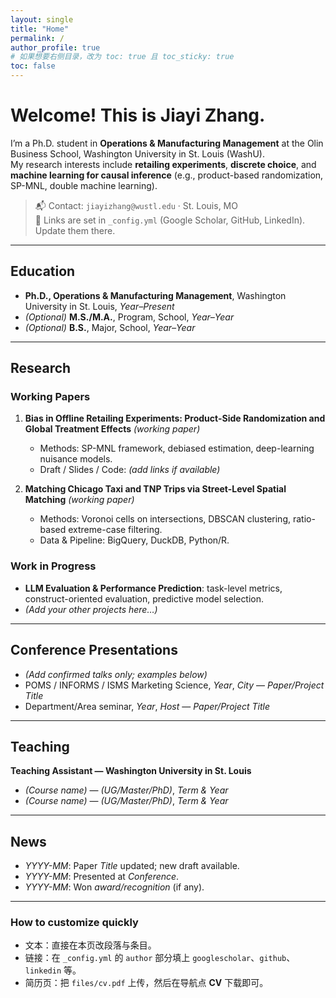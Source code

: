 ```yaml
---
layout: single
title: "Home"
permalink: /
author_profile: true
# 如果想要右侧目录，改为 toc: true 且 toc_sticky: true
toc: false
---
```


# Welcome! This is Jiayi Zhang.

I’m a Ph.D. student in **Operations & Manufacturing Management** at the Olin Business School, Washington University in St. Louis (WashU).  
My research interests include **retailing experiments**, **discrete choice**, and **machine learning for causal inference** (e.g., product-based randomization, SP-MNL, double machine learning).

> 📬 Contact: `jiayizhang@wustl.edu` · St. Louis, MO  
> 🔗 Links are set in `_config.yml` (Google Scholar, GitHub, LinkedIn). Update them there.

---

## Education
- **Ph.D., Operations & Manufacturing Management**, Washington University in St. Louis, *Year–Present*  
- *(Optional)* **M.S./M.A.**, Program, School, *Year–Year*  
- *(Optional)* **B.S.**, Major, School, *Year–Year*

---

## Research

### Working Papers
1. **Bias in Offline Retailing Experiments: Product-Side Randomization and Global Treatment Effects** *(working paper)*  
   - Methods: SP-MNL framework, debiased estimation, deep-learning nuisance models.  
   - Draft / Slides / Code: *(add links if available)*

2. **Matching Chicago Taxi and TNP Trips via Street-Level Spatial Matching** *(working paper)*  
   - Methods: Voronoi cells on intersections, DBSCAN clustering, ratio-based extreme-case filtering.  
   - Data & Pipeline: BigQuery, DuckDB, Python/R.  

### Work in Progress
- **LLM Evaluation & Performance Prediction**: task-level metrics, construct-oriented evaluation, predictive model selection.  
- *(Add your other projects here…)*

---

## Conference Presentations
- *(Add confirmed talks only; examples below)*  
- POMS / INFORMS / ISMS Marketing Science, *Year*, *City* — *Paper/Project Title*  
- Department/Area seminar, *Year*, *Host* — *Paper/Project Title*

---

## Teaching
**Teaching Assistant — Washington University in St. Louis**
- *(Course name)* — *(UG/Master/PhD)*, *Term & Year*  
- *(Course name)* — *(UG/Master/PhD)*, *Term & Year*

---

## News
- *YYYY-MM*: Paper *Title* updated; new draft available.  
- *YYYY-MM*: Presented at *Conference*.  
- *YYYY-MM*: Won *award/recognition* (if any).

---

### How to customize quickly
- 文本：直接在本页改段落与条目。  
- 链接：在 `_config.yml` 的 `author` 部分填上 `googlescholar`、`github`、`linkedin` 等。  
- 简历页：把 `files/cv.pdf` 上传，然后在导航点 **CV** 下载即可。
